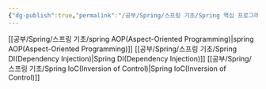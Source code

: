 ```yaml
---
{"dg-publish":true,"permalink":"/공부/Spring/스프링 기초/Spring 핵심 프로그래밍 모델/","dgPassFrontmatter":true,"noteIcon":""}
---
```


[[공부/Spring/스프링 기초/spring AOP(Aspect-Oriented Programming)\|spring AOP(Aspect-Oriented Programming)]]
[[공부/Spring/스프링 기초/Spring DI(Dependency Injection)\|Spring DI(Dependency Injection)]]
[[공부/Spring/스프링 기초/Spring IoC(Inversion of Control)\|Spring IoC(Inversion of Control)]]